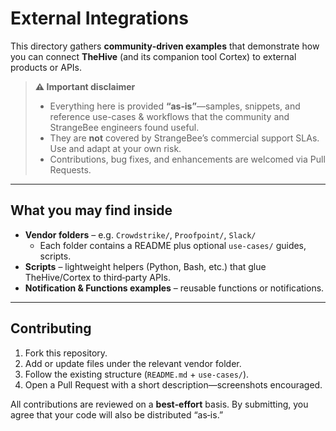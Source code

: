 # External Integrations

This directory gathers **community‑driven examples** that demonstrate how you can connect **TheHive** (and its companion tool Cortex) to external products or APIs.

> **⚠️ Important disclaimer**
>
> * Everything here is provided **“as‑is”**—samples, snippets, and reference use-cases & workflows that the community and StrangeBee engineers found useful.
> * They are **not** covered by StrangeBee’s commercial support SLAs.  Use and adapt at your own risk.
> * Contributions, bug fixes, and enhancements are welcomed via Pull Requests.

---

## What you may find inside

* **Vendor folders** – e.g. `Crowdstrike/`, `Proofpoint/`, `Slack/`
    * Each folder contains a README plus optional `use‑cases/` guides, scripts.
* **Scripts** – lightweight helpers (Python, Bash, etc.) that glue TheHive/Cortex to third‑party APIs.
* **Notification & Functions examples** – reusable functions or notifications.

---

## Contributing

1. Fork this repository.
2. Add or update files under the relevant vendor folder.
3. Follow the existing structure (`README.md` + `use‑cases/`).
4. Open a Pull Request with a short description—screenshots encouraged.

All contributions are reviewed on a **best‑effort** basis. By submitting, you agree that your code will also be distributed “as‑is.”